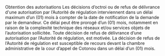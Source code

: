 Obtention des autorisations
Les décisions d’octroi ou de refus de délivrance d'une autorisation par l’Autorité de régulation interviennent dans un délai maximum d’un (01) mois à compter de la date de notification de la demande par le demandeur. Ce délai peut être prorogé d’un (01) mois, notamment en raison de la complexité technique des réseaux et/ou services objets de l’autorisation sollicitée.
Toute décision de refus de délivrance d’une autorisation par l’Autorité de régulation, est motivée. La décision de refus de l’Autorité de régulation est susceptible de recours devant la chambre administrative de la cour d’appel de Cotonou dans un délai d’un (01) mois.